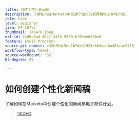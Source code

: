 ```yaml
---
title: 创建个性化新闻稿
description: 了解如何在Marketo中创建个性化的新闻稿电子邮件计划。
role: User
level: Beginner
jira: KT-10752
thumbnail: 345470.jpeg
exl-id: 7cd6e9a4-49cf-44f8-9909-bf9bbedfdbeb
feature: Email Programs
source-git-commit: 433b00dc5dc1b7dde2931c6b9eaa8a403eae2415
workflow-type: tm+mt
source-wordcount: '32'
ht-degree: 0%

---
```


# 如何创建个性化新闻稿

了解如何在Marketo中创建个性化的新闻稿电子邮件计划。

>[!VIDEO](https://video.tv.adobe.com/v/345470/?quality=12&learn=on)
